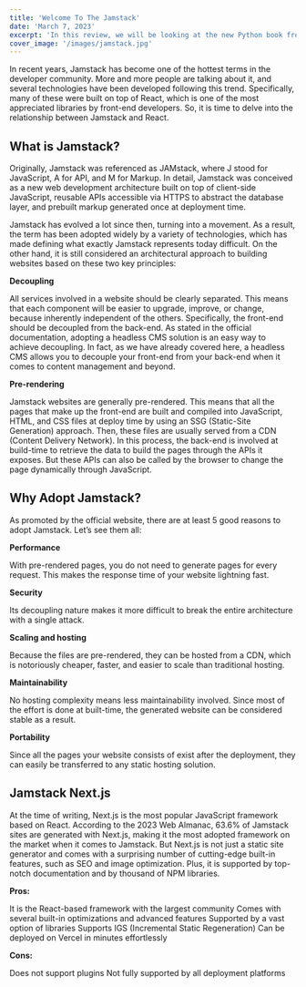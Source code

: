 ```yaml
---
title: 'Welcome To The Jamstack'
date: 'March 7, 2023'
excerpt: 'In this review, we will be looking at the new Python book from Oriley'
cover_image: '/images/jamstack.jpg'
---
```


In recent years, Jamstack has become one of the hottest terms in the developer community. More and more people are talking about it, and several technologies have been developed following this trend. Specifically, many of these were built on top of React, which is one of the most appreciated libraries by front-end developers. So, it is time to delve into the relationship between Jamstack and React.

## What is Jamstack?

Originally, Jamstack was referenced as JAMstack, where J stood for JavaScript, A for API, and M for Markup. In detail, Jamstack was conceived as a new web development architecture built on top of client-side JavaScript, reusable APIs accessible via HTTPS to abstract the database layer, and prebuilt markup generated once at deployment time.

Jamstack has evolved a lot since then, turning into a movement. As a result, the term has been adopted widely by a variety of technologies, which has made defining what exactly Jamstack represents today difficult. On the other hand, it is still considered an architectural approach to building websites based on these two key principles:

**Decoupling**

All services involved in a website should be clearly separated. This means that each component will be easier to upgrade, improve, or change, because inherently independent of the others. Specifically, the front-end should be decoupled from the back-end. As stated in the official documentation, adopting a headless CMS solution is an easy way to achieve decoupling. In fact, as we have already covered here, a headless CMS allows you to decouple your front-end from your back-end when it comes to content management and beyond.

**Pre-rendering**

Jamstack websites are generally pre-rendered. This means that all the pages that make up the front-end are built and compiled into JavaScript, HTML, and CSS files at deploy time by using an SSG (Static-Site Generation) approach. Then, these files are usually served from a CDN (Content Delivery Network). In this process, the back-end is involved at build-time to retrieve the data to build the pages through the APIs it exposes. But these APIs can also be called by the browser to change the page dynamically through JavaScript.

## Why Adopt Jamstack?

As promoted by the official website, there are at least 5 good reasons to adopt Jamstack. Let’s see them all:

**Performance**

With pre-rendered pages, you do not need to generate pages for every request. This makes the response time of your website lightning fast.

**Security**

Its decoupling nature makes it more difficult to break the entire architecture with a single attack.

**Scaling and hosting**

Because the files are pre-rendered, they can be hosted from a CDN, which is notoriously cheaper, faster, and easier to scale than traditional hosting.

**Maintainability**

No hosting complexity means less maintainability involved. Since most of the effort is done at built-time, the generated website can be considered stable as a result.

**Portability**

Since all the pages your website consists of exist after the deployment, they can easily be transferred to any static hosting solution.

## Jamstack Next.js

At the time of writing, Next.js is the most popular JavaScript framework based on React. According to the 2023 Web Almanac, 63.6% of Jamstack sites are generated with Next.js, making it the most adopted framework on the market when it comes to Jamstack.
But Next.js is not just a static site generator and comes with a surprising number of cutting-edge built-in features, such as SEO and image optimization. Plus, it is supported by top-notch documentation and by thousand of NPM libraries.

**Pros:**

It is the React-based framework with the largest community
Comes with several built-in optimizations and advanced features
Supported by a vast option of libraries
Supports IGS (Incremental Static Regeneration)
Can be deployed on Vercel in minutes effortlessly

**Cons:**

Does not support plugins
Not fully supported by all deployment platforms
